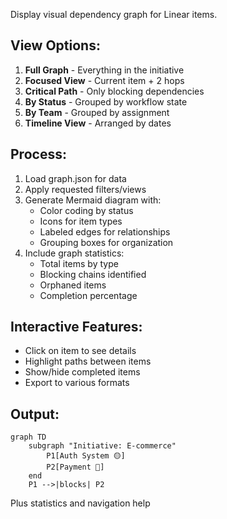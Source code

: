 Display visual dependency graph for Linear items.

## View Options:
1. **Full Graph** - Everything in the initiative
2. **Focused View** - Current item + 2 hops
3. **Critical Path** - Only blocking dependencies
4. **By Status** - Grouped by workflow state
5. **By Team** - Grouped by assignment
6. **Timeline View** - Arranged by dates

## Process:
1. Load graph.json for data
2. Apply requested filters/views
3. Generate Mermaid diagram with:
   - Color coding by status
   - Icons for item types
   - Labeled edges for relationships
   - Grouping boxes for organization
4. Include graph statistics:
   - Total items by type
   - Blocking chains identified
   - Orphaned items
   - Completion percentage

## Interactive Features:
- Click on item to see details
- Highlight paths between items
- Show/hide completed items
- Export to various formats

## Output:
```mermaid
graph TD
    subgraph "Initiative: E-commerce"
        P1[Auth System 🟡]
        P2[Payment 🔴]
    end
    P1 -->|blocks| P2
```

Plus statistics and navigation help
